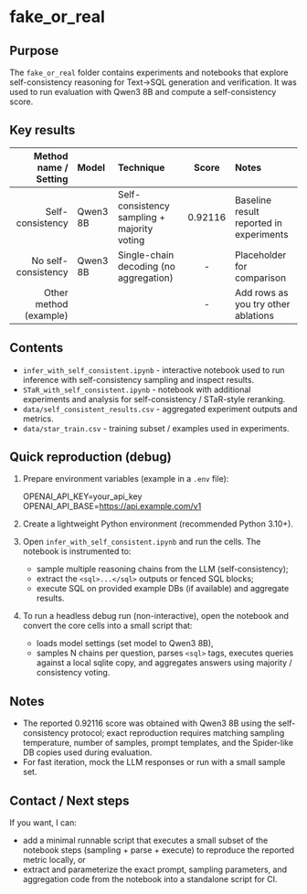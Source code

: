fake_or_real
============

Purpose
-------
The `fake_or_real` folder contains experiments and notebooks that explore self-consistency reasoning for Text->SQL generation and verification. It was used to run evaluation with Qwen3 8B and compute a self-consistency score.

Key results
-----------
| Method name / Setting | Model     | Technique                       | Score   | Notes |
|-----------------------:|:----------|:--------------------------------|:-------:|:------|
| Self-consistency       | Qwen3 8B  | Self-consistency sampling + majority voting | 0.92116 | Baseline result reported in experiments |
| No self-consistency    | Qwen3 8B  | Single-chain decoding (no aggregation)     | -       | Placeholder for comparison |
| Other method (example) | <model>   | <technique>                  | -       | Add rows as you try other ablations |

Contents
--------
- `infer_with_self_consistent.ipynb` - interactive notebook used to run inference with self-consistency sampling and inspect results.
- `STaR_with_self_consistent.ipynb` - notebook with additional experiments and analysis for self-consistency / STaR-style reranking.
- `data/self_consistent_results.csv` - aggregated experiment outputs and metrics.
- `data/star_train.csv` - training subset / examples used in experiments.

Quick reproduction (debug)
-------------------------
1. Prepare environment variables (example in a `.env` file):

    OPENAI_API_KEY=your_api_key
    OPENAI_API_BASE=https://api.example.com/v1

2. Create a lightweight Python environment (recommended Python 3.10+).

3. Open `infer_with_self_consistent.ipynb` and run the cells. The notebook is instrumented to:
   - sample multiple reasoning chains from the LLM (self-consistency);
   - extract the `<sql>...</sql>` outputs or fenced SQL blocks;
   - execute SQL on provided example DBs (if available) and aggregate results.

4. To run a headless debug run (non-interactive), open the notebook and convert the core cells into a small script that:
   - loads model settings (set model to Qwen3 8B),
   - samples N chains per question, parses `<sql>` tags, executes queries against a local sqlite copy, and aggregates answers using majority / consistency voting.

Notes
-----
- The reported 0.92116 score was obtained with Qwen3 8B using the self-consistency protocol; exact reproduction requires matching sampling temperature, number of samples, prompt templates, and the Spider-like DB copies used during evaluation.
- For fast iteration, mock the LLM responses or run with a small sample set.

Contact / Next steps
-------------------
If you want, I can:
- add a minimal runnable script that executes a small subset of the notebook steps (sampling + parse + execute) to reproduce the reported metric locally, or
- extract and parameterize the exact prompt, sampling parameters, and aggregation code from the notebook into a standalone script for CI.
